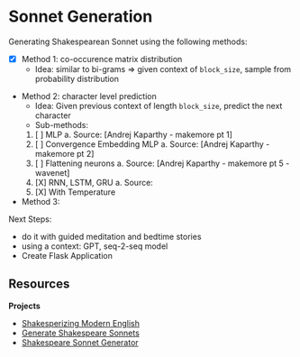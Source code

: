 # Sonnet Generation

Generating Shakespearean Sonnet using the following methods:
- [X] Method 1: co-occurence matrix distribution
    * Idea: similar to bi-grams => given context of `block_size`, sample from
      probability distribution
- Method 2: character level prediction
    * Idea: Given previous context of length `block_size`, predict the next
      character
    * Sub-methods:
	1. [ ] MLP
	    a. Source: [Andrej Kaparthy - makemore pt 1]
	2. [ ] Convergence Embedding MLP
	    a. Source: [Andrej Kaparthy - makemore pt 2]
	3. [ ] Flattening neurons
	    a. Source: [Andrej Kaparthy - makemore pt 5 - wavenet]
	4. [X] RNN, LSTM, GRU
	    a. Source:
	5. [X] With Temperature
- Method 3:


Next Steps:
- do it with guided meditation and bedtime stories
- using a context: GPT, seq-2-seq model
- Create Flask Application

## Resources

**Projects**

- [Shakesperizing Modern English](https://github.com/harsh19/Shakespearizing-Modern-English/tree/master)
- [Generate Shakespeare Sonnets](https://github.com/enerrio/Generate-Shakespeare-Sonnets)
- [Shakespeare Sonnet Generator](https://github.com/premnagdeo/Shakespeare-Sonnets-Generator/blob/master/app.py)

